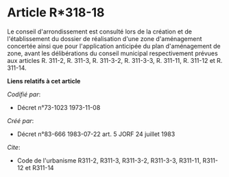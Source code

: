 # Article R*318-18

Le conseil d'arrondissement est consulté lors de la création et de l'établissement du dossier de réalisation d'une zone
d'aménagement concertée ainsi que pour l'application anticipée du plan d'aménagement de zone, avant les délibérations du
conseil municipal respectivement prévues aux articles R. 311-2, R. 311-3, R. 311-3-2, R. 311-3-3, R. 311-11, R. 311-12 et R.
311-14.

**Liens relatifs à cet article**

_Codifié par_:

  - Décret n°73-1023 1973-11-08

_Créé par_:

  - Décret n°83-666 1983-07-22 art. 5 JORF 24 juillet 1983

_Cite_:

  - Code de l'urbanisme R311-2, R311-3, R311-3-2, R311-3-3, R311-11, R311-12 et R311-14

